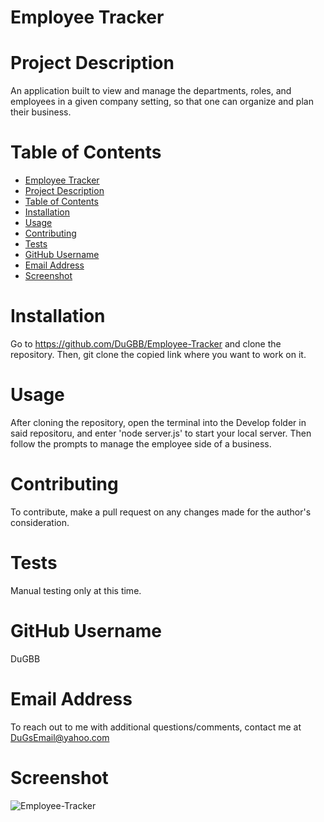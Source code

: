 # Employee Tracker

# Project Description

An application built to view and manage the departments, roles, and employees in a given company setting, so that one can organize and plan their business.

# Table of Contents

- [Employee Tracker](#employee-tracker)
- [Project Description](#project-description)
- [Table of Contents](#table-of-contents)
- [Installation](#installation)
- [Usage](#usage)
- [Contributing](#contributing)
- [Tests](#tests)
- [GitHub Username](#github-username)
- [Email Address](#email-address)
- [Screenshot](#screenshot)

# Installation

Go to https://github.com/DuGBB/Employee-Tracker and clone the repository. Then, git clone the copied link where you want to work on it.

# Usage

After cloning the repository, open the terminal into the Develop folder in said repositoru, and enter 'node server.js' to start your local server. Then follow the prompts to manage the employee side of a business.

# Contributing

To contribute, make a pull request on any changes made for the author's consideration.

# Tests

Manual testing only at this time.

# GitHub Username

DuGBB

# Email Address

To reach out to me with additional questions/comments, contact me at DuGsEmail@yahoo.com

# Screenshot

![Employee-Tracker](/Employee-Tracker/images/employeeTracker.png?raw=true "Employee-Tracker")
